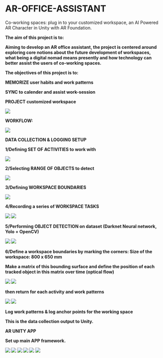 # AR-OFFICE-ASSISTANT
Co-working spaces: plug in to your customized workspace,
an AI Powered AR Character in Unity with AR Foundation.

<B>The aim of this project is to:<B>

Aiming to develop an AR office assistant, the project is centered around exploring core notions about the future development of workspaces, what being a digital nomad means presently and how technology can better assist the users of co-working spaces.


<B>The objectives of this project is to:<B>

MEMORIZE user habits and work patterns

SYNC to calender and assist work-session

PROJECT customized workspace

![](images/3.png)

<B>WORKFLOW:<B>

![](images/FLOW.jpg)

<B>DATA COLLECTION & LOGGING SETUP<B>

1/Defining SET OF ACTIVITIES to work with

![](images/activities.jpg)

2/Selecting RANGE OF OBJECTS to detect

![](images/dataset.jpg)

3/Defining WORKSPACE BOUNDARIES

![](images/defining%20space.jpg)

4/Recording a series of WORKSPACE TASKS

![](images/raw1.gif) ![](images/raw4.gif)

5/Performing OBJECT DETECTION on dataset (Darknet Neural network, Yolo + OpenCV)

![](images/od1.gif) ![](images/od4.gif)

6/Define a workspace boundaries by marking the corners:
Size of the workspace: 800 x 650 mm 

Make a matrix of this bounding surface and define the position of each tracked object in this matrix over time (optical flow)

![](images/of2.gif) ![](images/of3.gif) 

then return for each activity and work patterns 

![](images/of1.gif) ![](images/5.png)

Log work patterns & log anchor points for the working space 

This is the data collection output to Unity. 


<B> AR UNITY APP <B>

Set up main APP framework.

![](images/AR.jpg)
![](images/Optical%20flow%20homography.jpg)
![](images/IBM%20cloud.jpg)
![](images/8.png)
![](images/8.gif)
![](images/unity1.gif)
